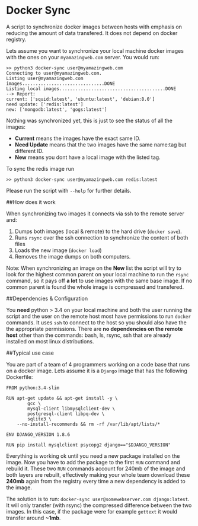 # Docker Sync

A script to synchronize docker images between hosts with emphasis on reducing the amount of data transfered. It does not depend on docker registry.

Lets assume you want to synchronize your local machine docker images with the ones on your `myamazingweb.com` server. You would run:

	>> python3 docker-sync user@myamazingweb.com
	Connecting to user@myamazingweb.com.
	Listing user@myamazingweb.com images...............................DONE
	Listing local images........................................DONE
	--> Report:
	current: ['squid:latest', 'ubuntu:latest', 'debian:8.0']
	need update: ['redis:latest']
	new: ['mongodb:latest', 'gogs:latest']


Nothing was synchronized yet, this is just to see the status of all the images:

* **Current** means the images have the exact same ID.
* **Need Update** means that the two images have the same name:tag but different ID.
* **New** means you dont have a local image with the listed tag.

To sync the redis image run

	>> python3 docker-sync user@myamazingweb.com redis:latest

Please run the script with `--help` for further details.

##How does it work

When synchronizing two images it connects via ssh to the remote server and:
 1. Dumps both images (local & remote) to the hard drive (`docker save`).
 2. Runs `rsync` over the ssh connection to synchronize the content of both files
 3. Loads the new image (`docker load`)
 4. Removes the image dumps on both computers.

Note: When synchronizing an image on the **New** list the script will try to look for the highest common parent on your local machine to run the `rsync` command, so it pays off **a lot** to use images with the same base image. If no common parent is found the whole image is compressed and transfered.

##Dependencies & Configuration

You **need** python > 3.4 on your local machine and both the user running the script and the user on the remote host most have permissions to run `docker` commands. It uses `ssh` to connect to the host so you should also have the the appropriate permissions. There are **no dependencies on the remote host** other than the commands: bash, ls, rsync, ssh that are already installed on most linux distributions.

##Typical use case

You are part of a team of 4 programmers working on a code base that runs on a docker image. Lets assume it is a `Django` image that has the following Dockerfile:

	FROM python:3.4-slim

	RUN apt-get update && apt-get install -y \
			gcc \
			mysql-client libmysqlclient-dev \
			postgresql-client libpq-dev \
			sqlite3 \
		--no-install-recommends && rm -rf /var/lib/apt/lists/*

	ENV DJANGO_VERSION 1.8.6

	RUN pip install mysqlclient psycopg2 django=="$DJANGO_VERSION"

Everything is working ok until you need a new package installed on the image. Now you have to add the package to the first `RUN` command and rebuild it. These two `RUN` commands account for 240mb of the image and both layers are rebuilt, effectively making your whole team download these **240mb** again from the registry every time a new dependency is added to the image.

The solution is to run: `docker-sync user@somewebserver.com django:latest`. It will only transfer (with rsync) the compressed difference between the two images. In this case, if the package were for example `gettext` it would transfer around **~1mb**.


